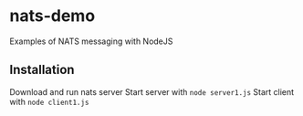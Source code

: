 # nats-demo
Examples of NATS messaging with NodeJS

## Installation
Download and run nats server
Start server with `node server1.js`
Start client with `node client1.js`
